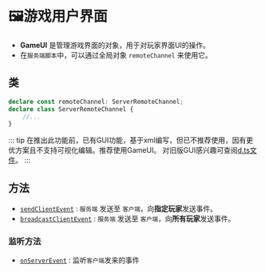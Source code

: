 # 🖼️游戏用户界面

- **GameUI** 是管理游戏界面的对象，用于对玩家界面UI的操作。
- 在`服务端脚本`中，可以通过全局对象 `remoteChannel` 来使用它。

## 类

```typescript
declare const remoteChannel: ServerRemoteChannel;
declare class ServerRemoteChannel {
    //...
}
```
::: tip
在推出此功能前，已有GUI功能，基于xml编写，但已不推荐使用，因有更优方案且不支持可视化编辑。推荐使用GameUI。
对旧版GUI感兴趣可查阅[d.ts文件](https://github.com/box3lab/arena_dts/blob/main/GameAPI.d.ts#L13224)。
:::


## 方法
- [`sendClientEvent`](/GameUI/remoteChannel/server#sendClientEvent) : `服务端` 发送至 `客户端`，向**指定玩家**发送事件。
- [`broadcastClientEvent`](/GameUI/remoteChannel/server#broadcastClientEvent) : `服务端` 发送至 `客户端`，向**所有玩家**发送事件。

### 监听方法
- [`onServerEvent`](/GameUI/remoteChannel/server#onServerEvent) : 监听`客户端`发来的事件